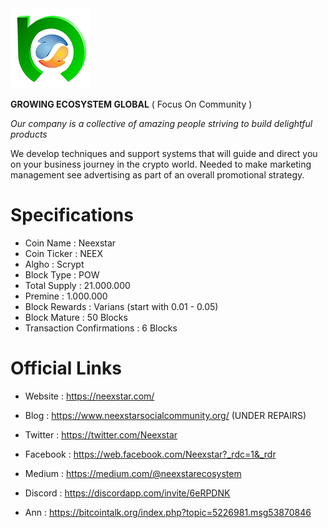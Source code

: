 <img src="/share/pixmaps/bitcoin128.png">


**GROWING ECOSYSTEM GLOBAL** ( Focus On Community )

*Our company is a collective of amazing people striving to build delightful products*

We develop techniques and support systems that will guide and direct you on your business journey in the crypto world.
Needed to make marketing management see advertising as part of an overall promotional strategy.


Specifications
==============

 - Coin Name                  : Neexstar
 - Coin Ticker                : NEEX
 - Algho                      : Scrypt
 - Block Type                 : POW
 - Total Supply               : 21.000.000
 - Premine                    : 1.000.000
 - Block Rewards              : Varians (start with 0.01 - 0.05)
 - Block Mature               : 50 Blocks
 - Transaction Confirmations  : 6 Blocks


Official Links
==============

 - Website : https://neexstar.com/

 - Blog : https://www.neexstarsocialcommunity.org/  (UNDER REPAIRS)

 - Twitter : https://twitter.com/Neexstar

 - Facebook : https://web.facebook.com/Neexstar?_rdc=1&_rdr

 - Medium : https://medium.com/@neexstarecosystem

 - Discord : https://discordapp.com/invite/6eRPDNK
 
 - Ann : https://bitcointalk.org/index.php?topic=5226981.msg53870846
 

